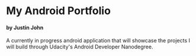 # My Android Portfolio
#### by Justin John

A currently in progress android application that will showcase the projects I will build through Udacity's Android Developer Nanodegree.

